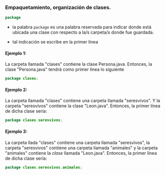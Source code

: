 ### Empaquetamiento, organización de clases.

```java
package
```
* la palabra ``` package ``` es una palabra reservada para indicar 
donde está ubicada una clase con respecto a la/s carpeta/s donde
fue guardada.

* tal indicación se escribe en la primer línea

#### Ejemplo 1:
La carpeta llamada "clases" contiene la clase Persona.java.
Entonces, la clase "Persona.java" tendrá como primer línea 
lo siguiente
```java
package clases;
```

#### Ejemplo 2:
La carpeta llamada "clases" contiene una carpeta llamada "seresvivos".
Y la carpeta "seresvivos" contiene la clase "Leon.java".
Entonces, la primer línea de dicha clase sería:
```java
package clases.seresvivos;
```

#### Ejemplo 3:
La carpeta llada "clases" contiene una carpeta llamada "seresvivos",
la carpeta "seresvivos" contiene una carpeta llamada "animales" y 
la carpeta "animales" contiene la *clase* llamada "Leon.java".
Entonces, la primer línea de dicha clase sería:
```java
package clases.seresvivos.animales;
```
